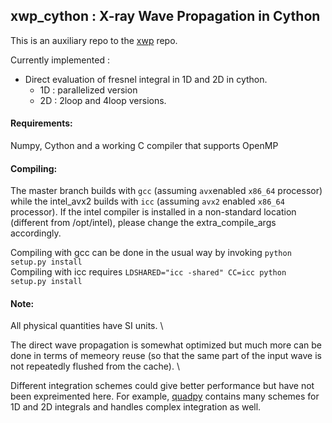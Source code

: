 ## xwp_cython : X-ray Wave Propagation in Cython

This is an auxiliary repo to the [xwp](https://github.com/s-sajid-ali/xwp) repo. 

Currently implemented  :
- Direct evaluation of fresnel integral in 1D and 2D in cython.
    - 1D : parallelized version
    - 2D : 2loop and 4loop versions. 
  
#### Requirements:
Numpy, Cython and a working C compiler that supports OpenMP

#### Compiling: 
The master branch builds with `gcc` (assuming `avx`enabled `x86_64` processor) while the intel_avx2 builds with `icc` (assuming `avx2` enabled `x86_64` processor). If the intel compiler is installed in a non-standard location (different from /opt/intel), please change the extra_compile_args accordingly.

Compiling with gcc can be done in the usual way by invoking `python setup.py install`\
Compiling with icc requires `LDSHARED="icc -shared" CC=icc python setup.py install` 

#### Note:
All physical quantities have SI units. \

The direct wave propagation is somewhat optimized but much more can be done in terms of memeory reuse (so that the same part of the input wave is not repeatedly flushed from the cache). \

Different integration schemes could give better performance but have not been expreimented here. For example, [quadpy](https://github.com/nschloe/quadpy) contains many schemes for 1D and 2D integrals and handles complex integration as well.
